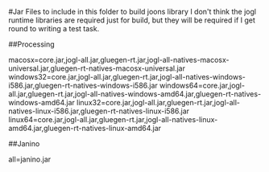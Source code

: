 #Jar Files to include in this folder to build joons library
I don't think the jogl runtime libraries are required just for build, but they will be required if I get round to writing a test task.

##Processing

macosx=core.jar,jogl-all.jar,gluegen-rt.jar,jogl-all-natives-macosx-universal.jar,gluegen-rt-natives-macosx-universal.jar
windows32=core.jar,jogl-all.jar,gluegen-rt.jar,jogl-all-natives-windows-i586.jar,gluegen-rt-natives-windows-i586.jar
windows64=core.jar,jogl-all.jar,gluegen-rt.jar,jogl-all-natives-windows-amd64.jar,gluegen-rt-natives-windows-amd64.jar
linux32=core.jar,jogl-all.jar,gluegen-rt.jar,jogl-all-natives-linux-i586.jar,gluegen-rt-natives-linux-i586.jar
linux64=core.jar,jogl-all.jar,gluegen-rt.jar,jogl-all-natives-linux-amd64.jar,gluegen-rt-natives-linux-amd64.jar

##Janino

all=janino.jar
